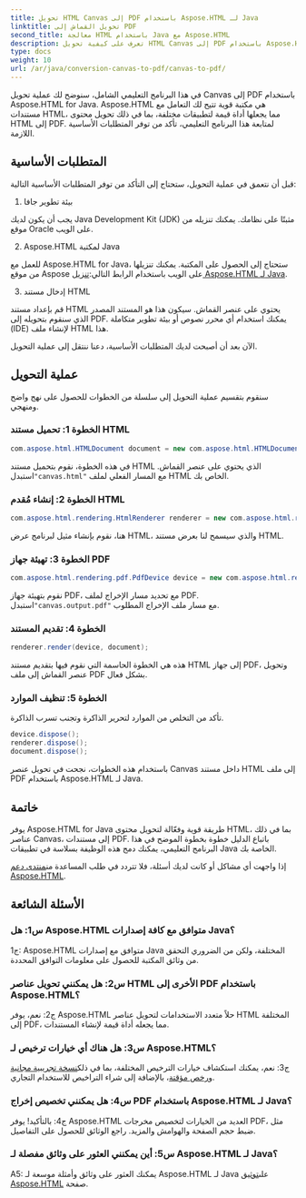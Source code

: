 ```yaml
---
title: تحويل HTML Canvas إلى PDF باستخدام Aspose.HTML لـ Java
linktitle: تحويل القماش إلى PDF
second_title: معالجة HTML باستخدام Java مع Aspose.HTML
description: تعرف على كيفية تحويل HTML Canvas إلى PDF باستخدام Aspose.HTML لـ Java في هذا الدليل خطوة بخطوة.
type: docs
weight: 10
url: /ar/java/conversion-canvas-to-pdf/canvas-to-pdf/
---
```

في هذا البرنامج التعليمي الشامل، سنوضح لك عملية تحويل Canvas إلى PDF باستخدام Aspose.HTML for Java. Aspose.HTML هي مكتبة قوية تتيح لك التعامل مع مستندات HTML، مما يجعلها أداة قيمة لتطبيقات مختلفة، بما في ذلك تحويل محتوى HTML إلى PDF. لمتابعة هذا البرنامج التعليمي، تأكد من توفر المتطلبات الأساسية اللازمة.

## المتطلبات الأساسية

قبل أن نتعمق في عملية التحويل، ستحتاج إلى التأكد من توفر المتطلبات الأساسية التالية:

1. بيئة تطوير جافا

يجب أن يكون لديك Java Development Kit (JDK) مثبتًا على نظامك. يمكنك تنزيله من موقع Oracle على الويب.

2. Aspose.HTML لمكتبة Java

 للعمل مع Aspose.HTML for Java، ستحتاج إلى الحصول على المكتبة. يمكنك تنزيلها من موقع Aspose على الويب باستخدام الرابط التالي:[تنزيل Aspose.HTML لـ Java](https://releases.aspose.com/html/java/).

3. إدخال مستند HTML

قم بإعداد مستند HTML يحتوي على عنصر القماش. سيكون هذا هو المستند المصدر الذي سنقوم بتحويله إلى PDF. يمكنك استخدام أي محرر نصوص أو بيئة تطوير متكاملة (IDE) لإنشاء ملف HTML هذا.

الآن بعد أن أصبحت لديك المتطلبات الأساسية، دعنا ننتقل إلى عملية التحويل.

## عملية التحويل

سنقوم بتقسيم عملية التحويل إلى سلسلة من الخطوات للحصول على نهج واضح ومنهجي.

### الخطوة 1: تحميل مستند HTML

```java
com.aspose.html.HTMLDocument document = new com.aspose.html.HTMLDocument(Resources.input("canvas.html"));
```

 في هذه الخطوة، نقوم بتحميل مستند HTML الذي يحتوي على عنصر القماش. استبدل`"canvas.html"` مع المسار الفعلي لملف HTML الخاص بك.

### الخطوة 2: إنشاء مُقدم HTML

```java
com.aspose.html.rendering.HtmlRenderer renderer = new com.aspose.html.rendering.HtmlRenderer();
```

هنا، نقوم بإنشاء مثيل لبرنامج عرض HTML، والذي سيسمح لنا بعرض مستند HTML.

### الخطوة 3: تهيئة جهاز PDF

```java
com.aspose.html.rendering.pdf.PdfDevice device = new com.aspose.html.rendering.pdf.PdfDevice(Resources.output("canvas.output.pdf"));
```

 نقوم بتهيئة جهاز PDF، مع تحديد مسار الإخراج لملف PDF. استبدل`"canvas.output.pdf"` مع مسار ملف الإخراج المطلوب.

### الخطوة 4: تقديم المستند

```java
renderer.render(device, document);
```

هذه هي الخطوة الحاسمة التي نقوم فيها بتقديم مستند HTML إلى جهاز PDF، وتحويل عنصر القماش إلى ملف PDF بشكل فعال.

### الخطوة 5: تنظيف الموارد

تأكد من التخلص من الموارد لتحرير الذاكرة وتجنب تسرب الذاكرة.

```java
device.dispose();
renderer.dispose();
document.dispose();
```

باستخدام هذه الخطوات، نجحت في تحويل عنصر Canvas داخل مستند HTML إلى ملف PDF باستخدام Aspose.HTML لـ Java.

## خاتمة

يوفر Aspose.HTML for Java طريقة قوية وفعّالة لتحويل محتوى HTML، بما في ذلك عناصر Canvas، إلى مستندات PDF. باتباع الدليل خطوة بخطوة الموضح في هذا البرنامج التعليمي، يمكنك دمج هذه الوظيفة بسلاسة في تطبيقات Java الخاصة بك.

 إذا واجهت أي مشاكل أو كانت لديك أسئلة، فلا تتردد في طلب المساعدة من[منتدى دعم Aspose.HTML](https://forum.aspose.com/).

## الأسئلة الشائعة

### س1: هل Aspose.HTML متوافق مع كافة إصدارات Java؟

ج1: Aspose.HTML متوافق مع إصدارات Java المختلفة، ولكن من الضروري التحقق من وثائق المكتبة للحصول على معلومات التوافق المحددة.

### س2: هل يمكنني تحويل عناصر HTML الأخرى إلى PDF باستخدام Aspose.HTML؟

ج2: نعم، يوفر Aspose.HTML حلاً متعدد الاستخدامات لتحويل عناصر HTML المختلفة إلى PDF، مما يجعله أداة قيمة لإنشاء المستندات.

### س3: هل هناك أي خيارات ترخيص لـ Aspose.HTML؟

 ج3: نعم، يمكنك استكشاف خيارات الترخيص المختلفة، بما في ذلك[نسخة تجريبية مجانية](https://releases.aspose.com/) و[رخص مؤقتة](https://purchase.aspose.com/temporary-license/)، بالإضافة إلى شراء التراخيص للاستخدام التجاري.

### س4: هل يمكنني تخصيص إخراج PDF باستخدام Aspose.HTML لـ Java؟

ج4: بالتأكيد! يوفر Aspose.HTML العديد من الخيارات لتخصيص مخرجات PDF، مثل ضبط حجم الصفحة والهوامش والمزيد. راجع الوثائق للحصول على التفاصيل.

### س5: أين يمكنني العثور على وثائق مفصلة لـ Aspose.HTML لـ Java؟

 A5: يمكنك العثور على وثائق وأمثلة موسعة لـ Aspose.HTML لـ Java على[توثيق Aspose.HTML](https://reference.aspose.com/html/java/) صفحة.